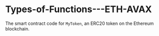 # Types-of-Functions---ETH-AVAX
The smart contract code for `MyToken`, an ERC20 token on the Ethereum blockchain.

